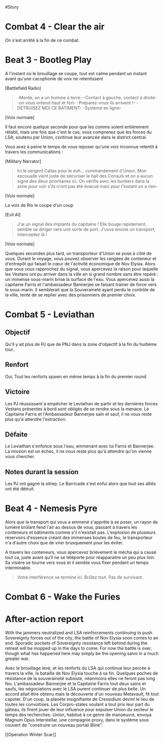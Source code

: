 #Story
# Combat 4 - Clear the air

On s'est arrêté à la fin de ce combat.

# Beat 3 - Bootleg Play

A l'instant où le brouillage se coupe, tout est calme pendant un instant avant qu'une cacophonie de voix ne retentissent

[Battlefield Radio]

> -Merde, on a un homme à terre-
> -Contact à gauche, contact à droite-
> -on vous entend haut et fort-
> -Préparez-vous ils arrivent !-
> -DETRUISEZ MOI CE BATIMENT-
> -Système en ligne-

[Voix normale]

Il faut encore quelque seconde pour que les comms soient entièrement rétabli, mais une fois que c'est le cas, vous comprenez que les forces du LSA, soutenu par Union, continue leur avancée dans le district central.

Vous avez à peine le temps de vous reposer qu'une voix inconnue retentit à travers les communications : 

[Military Narrator]

> Ici le sergent Callas pour le euh… commandement d'Union. Mon escouade vient juste de sécuriser le hall des Consuls et on a aucun signe des deux prioritaires ici. On vérifie avec les bunkers dans la zone pour voir s'ils n'ont pas été évacué mais pour l'instant on a rien-

[Voix normale]

La voix de Rio le coupe d'un coup

[Evil AI]

>J'ai un signal des implants du capitaine ! Elle bouge rapidement, semble se diriger vers une sorte de port. J'vous envoie un transport, interceptez là !

[Voix normale]

Quelques secondes plus tard, un transporteur d'Union se pose à côté de vous. Durant le voyage, vous pouvez observer les rangées de conteneur et d'entrepôt qui faisait le cœur de l'activité économique de Nov Elysia.
Alors que vous vous rapprochez du signal, vous apercevez la raison pour laquelle les Vestans ont pu arriver dans la ville en si grand nombre sans être repéré : un immense sous-marin brise la surface de l'eau. Vous apercevez aussi la capitaine Farris et l'ambassadeur Bannerjee se faisant trainer de force vers le sous-marin. Il semblerait que la Souveraineté ayant perdu le contrôle de la ville, tente de se replier avec des prisonniers de premier choix.

# Combat 5 - Leviathan
## Objectif 

Qu'il y ait plus de PJ que de PNJ dans la zone d'objectif à la fin du huitième tour.

## Renfort

Oui,
Tout les renforts spawn en même temps à la fin du premier round.

## Victoire

Les PJ réussissent à empêcher le Leviathan de partir et les dernières forces Vestans présentes à bord sont obligés de se rendre sous la menace. Le Capitaine Farris et l'Ambassadeur Bannerjee sain et sauf, il ne vous reste plus qu'à attendre l'extraction.

## Défaite

Le Leviathan s'enfonce sous l'eau, emmenant avec lui Farris et Bannerjee. La mission est un échec, il ne vous reste plus qu'à attendre qu'on vienne vous chercher.

## Notes durant la session

Les PJ ont gagné la sitrep. Le Barricade s'est enfui alors que tout ses alliés ont été détruit.

# Beat 4 - Nemesis Pyre

Alors que le transport qui vous a emmené s'apprête à se poser, un rayon de lumière brûlant fend l'air au dessus de vous, passant à travers les conteneurs et bâtiments comme s'il n'existait pas. L'explosion de plusieurs réservoirs d'essence créant des immenses boules de feu, le transporteur n'a d'autre choix que de virer brusquement pour les éviter. 

A travers les conteneurs, vous apercevez brièvement le mécha qui a causé tout ca, juste avant qu'il ne se téléporte pour réapparaitre un peu plus loin. Sa visière se tourne vers vous et il semble vous fixer pendant un temps interminable.

>Votre interférence se termine ici. Brûlez tout. Pas de survivant.

# Combat 6 - Wake the Furies

# After-action report

With the jammers neutralized and LSA reinforcements continuing to push Sovereignty forces
out of the city, the battle of Nov Elysia soon comes to an end. Sporadic pockets of Sovereignty resistance left behind during the retreat will be mopped up in the days to come. For now the battle is over, though what has happened here may simply be the opening salvo in a much greater war.

Avec le brouillage levé, et les renforts du LSA qui continue leur percée à travers la ville, la bataille de Nov Elysia touche à sa fin. Quelques poches de résistance de la souveraineté subsiste, néanmoins elles ne feront pas long feu. 
L'ambassadeur Bannerjee et la Capitaine Farris tout deux sains et saufs, les négociations avec le LSA purent continuer de plus belle. Un accord allait être obtenu mais la découverte d'un nouveau Metavault, fit tout capoter. D'un coup, la planète insignifiante de Cressidium devint le lieu de toutes les convoitises. Les Corpro-states voulant a tout prix leur part du gâteau, ils firent jouer de leur influence pour expulser Union du secteur le temps des recherches. Union, habitué à ce genre de manoeuvre, envoya Magnum Opus Interstellar, une compagnie proxy, dans le système sous couvert de "construire un nouveau portail Blink".

[[Operation Winter Scar]]